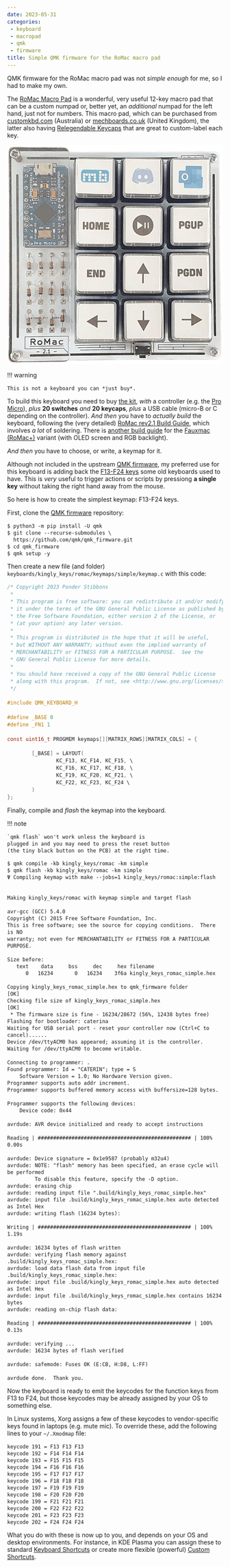```yaml
---
date: 2023-05-31
categories:
 - keyboard
 - macropad
 - qmk
 - firmware
title: Simple QMK firmware for the RoMac macro pad
---
```


QMK firmware for the RoMac macro pad was not *simple enough*
for me, so I had to make my own.

The [RoMac Macro Pad](https://github.com/The-Royal/The_Royal_Open-Source-Projects/blob/master/01%20-%20Complete%20Kits/The_RoMac_rev2.1/README.md)
is a wonderful, very useful 12-key macro pad that can be a
custom numpad or, better yet, an *additional* numpad for the
left hand, just not for numbers.
This macro pad, which can be purchased from
[customkbd.com](https://customkbd.com/collections/numpad-and-macropad/products/romac-2-1)
(Australia) or
[mechboards.co.uk](https://mechboards.co.uk/collections/kits/products/romac-macro-pad?variant=40366789034189)
(United Kingdom), the latter also having
[Relegendable Keycaps](https://mechboards.co.uk/collections/keycaps/products/mx-relegendable-keycap)
that are great to custom-label each key.

![RoMac macro pad as seen from above](../media/2023-05-31-simple-qmk-firmware-for-the-romac-macro-pad/romac-macro-pad.png)

<!-- more --> 

!!! warning

    This is not a keyboard you can *just buy*.

To build this keyboard you need to buy [the kit](https://mechboards.co.uk/collections/kits/products/romac-macro-pad?variant=40366789034189),
*with* a controller (e.g. the
[Pro Micro](https://mechboards.co.uk/collections/controllers/products/pro-micro-5v)),
*plus* **20 switches** *and* **20 keycaps**, *plus* a USB
cable (micro-B or C depending on the controller).
*And then* you have to *actually build* the keyboard,
following the (very detailed)
[RoMac rev2.1 Build Guide](https://imgur.com/a/l24vgvC),
which involves *a lot* of soldering.
There is [another build guide](https://imgur.com/a/rjeD0Pn)
for the [Fauxmac (RoMac+)](https://mechboards.co.uk/collections/kits/products/romac-macro-pad?variant=41666504753357)
variant (with OLED screen and RGB backlight).

*And then* you have to choose, or write, a keymap for it.

Although not included in the upstream
[QMK firmware](https://github.com/qmk/qmk_firmware/tree/master/keyboards/kingly_keys/romac#romac),
my preferred use for this keyboard is adding back the
[F13-F24 keys](https://dev.to/grahamthedev/did-you-know-there-are-f13-f24-keys-368p)
some old keyboards used to have. This is *very* useful to
trigger actions or scripts by pressiong **a single key**
without taking the right hand away from the mouse.

So here is how to create the simplest keymap: F13-F24 keys.

First, clone the
[QMK firmware](https://github.com/qmk/qmk_firmware)
repository:

``` console
$ python3 -m pip install -U qmk
$ git clone --recurse-submodules \
  https://github.com/qmk/qmk_firmware.git
$ cd qmk_firmware
$ qmk setup -y
```

Then create a new file (and folder)
`keyboards/kingly_keys/romac/keymaps/simple/keymap.c`
with this code:

``` c linenums="1" title="keymap.c"
/* Copyright 2023 Ponder Stibbons
 *
 * This program is free software: you can redistribute it and/or modify
 * it under the terms of the GNU General Public License as published by
 * the Free Software Foundation, either version 2 of the License, or
 * (at your option) any later version.
 *
 * This program is distributed in the hope that it will be useful,
 * but WITHOUT ANY WARRANTY; without even the implied warranty of
 * MERCHANTABILITY or FITNESS FOR A PARTICULAR PURPOSE.  See the
 * GNU General Public License for more details.
 *
 * You should have received a copy of the GNU General Public License
 * along with this program.  If not, see <http://www.gnu.org/licenses/>.
 */

#include QMK_KEYBOARD_H

#define _BASE 0
#define _FN1 1

const uint16_t PROGMEM keymaps[][MATRIX_ROWS][MATRIX_COLS] = {

        [_BASE] = LAYOUT(
                KC_F13, KC_F14, KC_F15, \
                KC_F16, KC_F17, KC_F18, \
                KC_F19, KC_F20, KC_F21, \
                KC_F22, KC_F23, KC_F24 \
        )
};
```

Finally, compile and *flash* the keymap into the keyboard.

!!! note

    `qmk flash` won't work unless the keyboard is
    plugged in and you may need to press the reset button
    (the tiny black button on the PCB) at the right time.

``` console
$ qmk compile -kb kingly_keys/romac -km simple
$ qmk flash -kb kingly_keys/romac -km simple
Ψ Compiling keymap with make --jobs=1 kingly_keys/romac:simple:flash


Making kingly_keys/romac with keymap simple and target flash

avr-gcc (GCC) 5.4.0
Copyright (C) 2015 Free Software Foundation, Inc.
This is free software; see the source for copying conditions.  There is NO
warranty; not even for MERCHANTABILITY or FITNESS FOR A PARTICULAR PURPOSE.

Size before:
   text    data     bss     dec     hex filename
      0   16234       0   16234    3f6a kingly_keys_romac_simple.hex

Copying kingly_keys_romac_simple.hex to qmk_firmware folder                                         [OK]
Checking file size of kingly_keys_romac_simple.hex                                                  [OK]
 * The firmware size is fine - 16234/28672 (56%, 12438 bytes free)
Flashing for bootloader: caterina
Waiting for USB serial port - reset your controller now (Ctrl+C to cancel)......
Device /dev/ttyACM0 has appeared; assuming it is the controller.
Waiting for /dev/ttyACM0 to become writable.

Connecting to programmer: .
Found programmer: Id = "CATERIN"; type = S
    Software Version = 1.0; No Hardware Version given.
Programmer supports auto addr increment.
Programmer supports buffered memory access with buffersize=128 bytes.

Programmer supports the following devices:
    Device code: 0x44

avrdude: AVR device initialized and ready to accept instructions

Reading | ################################################## | 100% 0.00s

avrdude: Device signature = 0x1e9587 (probably m32u4)
avrdude: NOTE: "flash" memory has been specified, an erase cycle will be performed
         To disable this feature, specify the -D option.
avrdude: erasing chip
avrdude: reading input file ".build/kingly_keys_romac_simple.hex"
avrdude: input file .build/kingly_keys_romac_simple.hex auto detected as Intel Hex
avrdude: writing flash (16234 bytes):

Writing | ################################################## | 100% 1.19s

avrdude: 16234 bytes of flash written
avrdude: verifying flash memory against .build/kingly_keys_romac_simple.hex:
avrdude: load data flash data from input file .build/kingly_keys_romac_simple.hex:
avrdude: input file .build/kingly_keys_romac_simple.hex auto detected as Intel Hex
avrdude: input file .build/kingly_keys_romac_simple.hex contains 16234 bytes
avrdude: reading on-chip flash data:

Reading | ################################################## | 100% 0.13s

avrdude: verifying ...
avrdude: 16234 bytes of flash verified

avrdude: safemode: Fuses OK (E:CB, H:D8, L:FF)

avrdude done.  Thank you.
```

Now the keyboard is ready to emit the keycodes for the
function keys from F13 to F24, but those keycodes may be
already assigned by your OS to something else.

In Linux systems, Xorg assigns a few of these keycodes to
vendor-specific keys found in laptops (e.g. mute mic).
To override these, add the following lines to your
`~/.Xmodmap` file:

```
keycode 191 = F13 F13 F13
keycode 192 = F14 F14 F14
keycode 193 = F15 F15 F15
keycode 194 = F16 F16 F16
keycode 195 = F17 F17 F17
keycode 196 = F18 F18 F18
keycode 197 = F19 F19 F19
keycode 198 = F20 F20 F20
keycode 199 = F21 F21 F21
keycode 200 = F22 F22 F22
keycode 201 = F23 F23 F23
keycode 202 = F24 F24 F24
```

What you do with these is now up to you, and depends on your
OS and desktop environments. For instance, in KDE Plasma you
can assign these to standard
[Keyboard Shortcuts](https://docs.kde.org/stable5/en/khelpcenter/fundamentals/shortcuts.html)
or create more flexible (powerful)
[Custom Shortcuts](https://docs.kde.org/stable5/en/khotkeys/kcontrol/khotkeys/khotkeys.pdf).